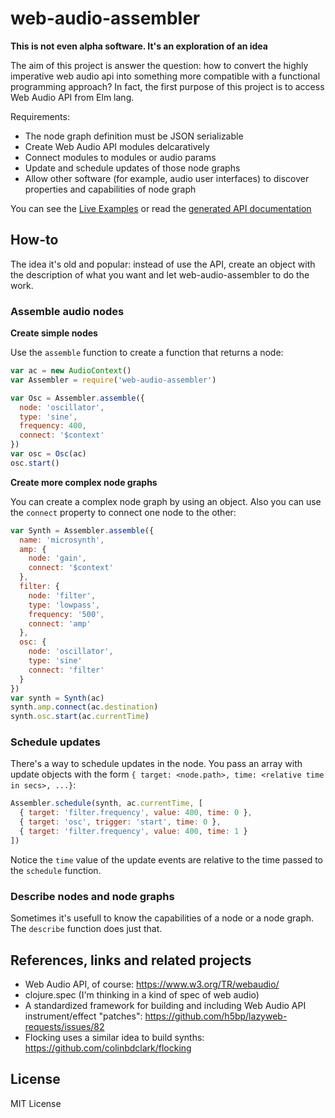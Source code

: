 # web-audio-assembler

**This is not even alpha software. It's an exploration of an idea**

The aim of this project is answer the question: how to convert the highly imperative web audio api into something more compatible with a functional programming approach? In fact, the first purpose of this project is to access Web Audio API from Elm lang.

Requirements:

- The node graph definition must be JSON serializable
- Create Web Audio API modules delcaratively
- Connect modules to modules or audio params
- Update and schedule updates of those node graphs
- Allow other software (for example, audio user interfaces) to discover properties and capabilities of node graph

You can see the [Live Examples](https://danigb.github.io/web-audio-assembler) or read the [generated API documentation](https://github.com/danigb/web-audio-assembler/blob/master/API.md)

## How-to

The idea it's old and popular: instead of use the API, create an object with the description of what you want and let web-audio-assembler to do the work.

### Assemble audio nodes

**Create simple nodes**

Use the `assemble` function to create a function that returns a node:

```js
var ac = new AudioContext()
var Assembler = require('web-audio-assembler')

var Osc = Assembler.assemble({
  node: 'oscillator',
  type: 'sine',
  frequency: 400,
  connect: '$context'
})
var osc = Osc(ac)
osc.start()
```

**Create more complex node graphs**

You can create a complex node graph by using an object. Also you can use the `connect` property to connect one node to the other:

```js
var Synth = Assembler.assemble({
  name: 'microsynth',
  amp: {
    node: 'gain',
    connect: '$context'
  },
  filter: {
    node: 'filter',
    type: 'lowpass',
    frequency: '500',
    connect: 'amp'
  },
  osc: {
    node: 'oscillator',
    type: 'sine'
    connect: 'filter'
  }
})
var synth = Synth(ac)
synth.amp.connect(ac.destination)
synth.osc.start(ac.currentTime)
```

### Schedule updates

There's a way to schedule updates in the node. You pass an array with update objects with the form `{ target: <node.path>, time: <relative time in secs>, ...}`:

```js
Assembler.schedule(synth, ac.currentTime, [
  { target: 'filter.frequency', value: 400, time: 0 },
  { target: 'osc', trigger: 'start', time: 0 },
  { target: 'filter.frequency', value: 400, time: 1 }
])
```

Notice the `time` value of the update events are relative to the time passed to the `schedule` function.

### Describe nodes and node graphs

Sometimes it's usefull to know the capabilities of a node or a node graph. The `describe` function does just that.


## References, links and related projects

- Web Audio API, of course: https://www.w3.org/TR/webaudio/
- clojure.spec (I'm thinking in a kind of spec of web audio)
- A standardized framework for building and including Web Audio API instrument/effect "patches": https://github.com/h5bp/lazyweb-requests/issues/82
- Flocking uses a similar idea to build synths: https://github.com/colinbdclark/flocking

## License

MIT License
